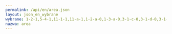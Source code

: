 ```yaml
---
permalink: /api/en/area.json
layout: json_en_wybrane
wybrane: 1-2-1,5-4-1,11-1-1,11-a-1,1-2-a-0,1-3-a-0,3-1-c-0,3-1-d-0,3-1-e-0,3-1-f-0,3-3-c-0,4-3-g-0,4-5-b-0,5-1-b-0,5-2-a-0,5-3-a-0,6-2-a-0
nazwa: area
---
```

